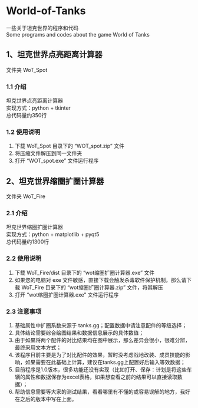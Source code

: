 
# World-of-Tanks

一些关于坦克世界的程序和代码 \
Some programs and codes about the game World of Tanks

## 1、坦克世界点亮距离计算器

文件夹 WoT_Spot

### 1.1 介绍

坦克世界点亮距离计算器 \
实现方式：python + tkinter \
总代码量约350行

### 1.2 使用说明

1. 下载 WoT_Spot 目录下的 “WOT_spot.zip” 文件
2. 将压缩文件解压到同一文件夹
3. 打开 “WOT_spot.exe” 文件运行程序

## 2、坦克世界缩圈扩圈计算器

文件夹 WoT_Fire

### 2.1 介绍

坦克世界缩圈扩圈计算器 \
实现方式：python + matplotlib + pyqt5 \
总代码量约1300行

### 2.2 使用说明

1. 下载 WoT_Fire/dist 目录下的 “wot缩圈扩圈计算器.exe” 文件
2. 如果您的电脑对 exe 文件敏感，直接下载会触发杀毒软件保护机制，那么请下载 WoT_Fire 目录下的 “wot缩圈扩圈计算器.zip” 文件，将其解压
3. 打开 “wot缩圈扩圈计算器.exe” 文件运行程序

### 2.3 注意事项

1. 基础属性中扩圈系数来源于 tanks.gg；配置数据中请注意配件的等级选择；
2. 具体结论需要综合绘图结果和数据信息展示的具体数值；
3. 由于如果将两个配件的对比结果均在图中展示，那么差异会很小，很难分辨，最终采用文本方式；
4. 该程序目前主要是为了对比配件的效果，暂时没考虑战地改装、成员技能的影响，如果需要在此基础上计算，建议在tanks.gg上配置好后输入等效数据；
5. 目前程序是1.0版本，很多功能还没有实现（比如打开、保存：计划是将这些车辆的属性和数据保存为excel表格，如果想查看之前的结果可以直接读取数据）；
6. 帮助信息需要等大家的测试结果，看看哪里有不懂的或容易误解的地方，我好在之后的版本中写在上面。
